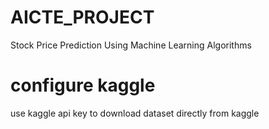 # AICTE_PROJECT
Stock Price Prediction Using Machine Learning Algorithms

# configure kaggle
use kaggle api key to download dataset directly from kaggle
